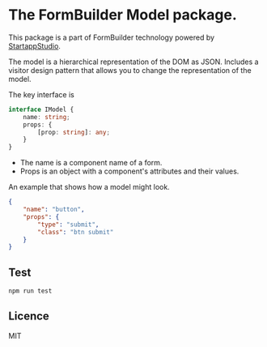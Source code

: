 The FormBuilder Model package.
=

This package is a part of FormBuilder technology powered by [StartappStudio](https://www.startapp.studio).

The model is a hierarchical representation of the DOM as JSON. Includes a visitor design pattern that allows you to change the representation of the model.

The key interface is
```ts
interface IModel {
    name: string;
    props: { 
        [prop: string]: any;
    }
}
```

- The name is a component name of a form.
- Props is an object with a component's attributes and their values.

An example that shows how a model might look.
```json
{
    "name": "button",
    "props": {
        "type": "submit",
        "class": "btn submit"
    }
}
```

Test
-

```bash
npm run test
```

Licence
-

MIT
